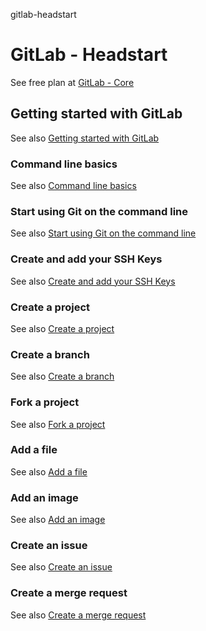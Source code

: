 gitlab-headstart
# GitLab - Headstart

See free plan at [GitLab - Core](https://about.gitlab.com/pricing/)

## Getting started with GitLab

See also [Getting started with GitLab](https://gitlab.com/help/#getting-started-with-gitlab)

### Command line basics

See also [Command line basics](https://gitlab.com/help/gitlab-basics/command-line-commands.md)

### Start using Git on the command line

See also [Start using Git on the command line](https://gitlab.com/help/gitlab-basics/start-using-git.md)

### Create and add your SSH Keys

See also [Create and add your SSH Keys](https://gitlab.com/help/gitlab-basics/create-your-ssh-keys.md)

### Create a project

See also [Create a project](https://gitlab.com/help/gitlab-basics/create-project.md)

### Create a branch

See also [Create a branch](https://gitlab.com/help/gitlab-basics/create-branch.md)

### Fork a project

See also [Fork a project](https://gitlab.com/help/gitlab-basics/fork-project.md)

### Add a file

See also [Add a file](https://gitlab.com/help/gitlab-basics/add-file.md)

### Add an image

See also [Add an image](https://gitlab.com/help/gitlab-basics/add-image.md)

### Create an issue

See also [Create an issue](https://gitlab.com/help/user/project/issues/create_new_issue.md)

### Create a merge request

See also [Create a merge request](https://gitlab.com/help/gitlab-basics/add-merge-request.md)
